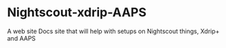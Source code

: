 # Nightscout-xdrip-AAPS
A web site Docs site that will help with setups on Nightscout things, Xdrip+ and AAPS 
